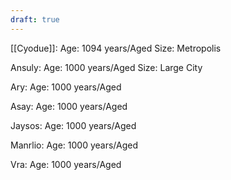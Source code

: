 ```yaml
---
draft: true
---
```

[[Cyodue]]:
Age: 1094 years/Aged
Size: Metropolis

Ansuly:
Age: 1000 years/Aged
Size: Large City

Ary:
Age: 1000 years/Aged

Asay:
Age: 1000 years/Aged

Jaysos:
Age: 1000 years/Aged

Manrlio:
Age: 1000 years/Aged

Vra:
Age: 1000 years/Aged
